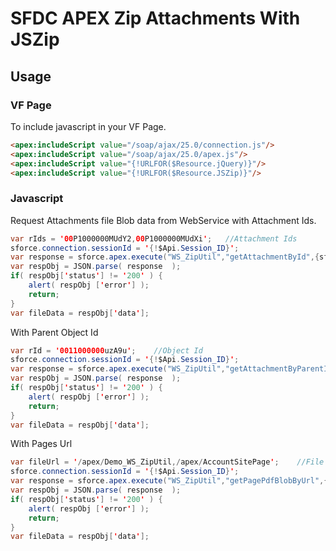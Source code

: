 # SFDC APEX Zip Attachments With JSZip

## Usage

### VF Page
To include javascript in your VF Page.

```html
<apex:includeScript value="/soap/ajax/25.0/connection.js"/>
<apex:includeScript value="/soap/ajax/25.0/apex.js"/>
<apex:includeScript value="{!URLFOR($Resource.jQuery)}"/>
<apex:includeScript value="{!URLFOR($Resource.JSZip)}"/>
```
### Javascript
Request Attachments file Blob data from WebService with Attachment Ids.

```java
var rIds = '00P1000000MUdY2,00P1000000MUdXi';	//Attachment Ids
sforce.connection.sessionId = '{!$Api.Session_ID}';
var response = sforce.apex.execute("WS_ZipUtil","getAttachmentById",{sfdcId:rIds});
var respObj = JSON.parse( response  );
if( respObj['status'] != '200' ) {
	alert( respObj ['error'] );
	return;
}
var fileData = respObj['data'];
```
With Parent Object Id

```java
var rId = '0011000000uzA9u';	//Object Id
sforce.connection.sessionId = '{!$Api.Session_ID}';
var response = sforce.apex.execute("WS_ZipUtil","getAttachmentByParentId",{sfdcId:rId});
var respObj = JSON.parse( response  );
if( respObj['status'] != '200' ) {
	alert( respObj ['error'] );
	return;
}
var fileData = respObj['data'];
```

With Pages Url

```java
var fileUrl = '/apex/Demo_WS_ZipUtil,/apex/AccountSitePage';	//File url
sforce.connection.sessionId = '{!$Api.Session_ID}';
var response = sforce.apex.execute("WS_ZipUtil","getPagePdfBlobByUrl",{pageUrl:fileUrl});
var respObj = JSON.parse( response  );
if( respObj['status'] != '200' ) {
	alert( respObj ['error'] );
	return;
}
var fileData = respObj['data'];
```
